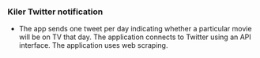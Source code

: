 ### Kiler Twitter notification 

- The app sends one tweet per day indicating whether a particular movie will be on TV that day. The application connects to Twitter using an API interface. The application uses web scraping. 